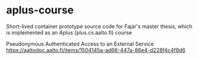# aplus-course
Short-lived container prototype source code for Fajar's master thesis, which is implemented as an Aplus (plus.cs.aalto.fi) course

Pseudonymous Authenticated Access to an External Service <br>
https://aaltodoc.aalto.fi/items/1504145a-ad66-447a-86e4-d228f4c4f8d6
